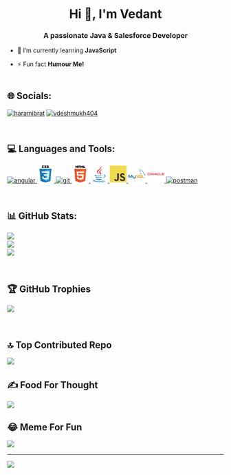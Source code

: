 <!--### Hi there 👋 -->

<!--
**vedant707/vedant707** is a ✨ _special_ ✨ repository because its `README.md` (this file) appears on your GitHub profile.

Here are some ideas to get you started:

- 🔭 I’m currently working on ...
- 🌱 I’m currently learning ...
- 👯 I’m looking to collaborate on ...
- 🤔 I’m looking for help with ...
- 💬 Ask me about ...
- 📫 How to reach me: ...
- 😄 Pronouns: ...
- ⚡ Fun fact: ...
-->

<h1 align="center">Hi 👋, I'm Vedant</h1>
<h3 align="center">A passionate Java & Salesforce Developer</h3>

<!-- <p align="left"> <a href="https://github.com/ryo-ma/github-profile-trophy"><img src="https://github-profile-trophy.vercel.app/?username=vedant707" alt="vedant707" /></a> </p>

<p align="left"> <a href="https://twitter.com/haramibrat" target="blank"><img src="https://img.shields.io/twitter/follow/haramibrat?logo=twitter&style=for-the-badge" alt="haramibrat" /></a> </p> -->

- 🌱 I’m currently learning **JavaScript**

- ⚡ Fun fact **Humour Me!**
<br></br>
<!-- <h3 align="left">Connect with me:</h3> -->
## 🌐 Socials:
<p align="left">
<a href="https://twitter.com/haramibrat" target="blank"><img align="center" src="https://raw.githubusercontent.com/rahuldkjain/github-profile-readme-generator/master/src/images/icons/Social/twitter.svg" alt="haramibrat" height="30" width="40" /></a>
<a href="https://linkedin.com/in/vdeshmukh404" target="blank"><img align="center" src="https://raw.githubusercontent.com/rahuldkjain/github-profile-readme-generator/master/src/images/icons/Social/linked-in-alt.svg" alt="vdeshmukh404" height="30" width="40" /></a>
</p>
<p><br/></p>

<!-- <h3 align="left">Languages and Tools:</h3> -->
## 💻 Languages and Tools:
<p align="left"> <a href="https://angular.io" target="_blank" rel="noreferrer"> <img src="https://angular.io/assets/images/logos/angular/angular.svg" alt="angular" width="40" height="40"/> </a> <a href="https://www.w3schools.com/css/" target="_blank" rel="noreferrer"> <img src="https://raw.githubusercontent.com/devicons/devicon/master/icons/css3/css3-original-wordmark.svg" alt="css3" width="40" height="40"/> </a> <a href="https://git-scm.com/" target="_blank" rel="noreferrer"> <img src="https://www.vectorlogo.zone/logos/git-scm/git-scm-icon.svg" alt="git" width="40" height="40"/> </a> <a href="https://www.w3.org/html/" target="_blank" rel="noreferrer"> <img src="https://raw.githubusercontent.com/devicons/devicon/master/icons/html5/html5-original-wordmark.svg" alt="html5" width="40" height="40"/> </a> <a href="https://www.java.com" target="_blank" rel="noreferrer"> <img src="https://raw.githubusercontent.com/devicons/devicon/master/icons/java/java-original.svg" alt="java" width="40" height="40"/> </a> <a href="https://developer.mozilla.org/en-US/docs/Web/JavaScript" target="_blank" rel="noreferrer"> <img src="https://raw.githubusercontent.com/devicons/devicon/master/icons/javascript/javascript-original.svg" alt="javascript" width="40" height="40"/> </a> <a href="https://www.mysql.com/" target="_blank" rel="noreferrer"> <img src="https://raw.githubusercontent.com/devicons/devicon/master/icons/mysql/mysql-original-wordmark.svg" alt="mysql" width="40" height="40"/> </a> <a href="https://www.oracle.com/" target="_blank" rel="noreferrer"> <img src="https://raw.githubusercontent.com/devicons/devicon/master/icons/oracle/oracle-original.svg" alt="oracle" width="40" height="40"/> </a> <a href="https://postman.com" target="_blank" rel="noreferrer"> <img src="https://www.vectorlogo.zone/logos/getpostman/getpostman-icon.svg" alt="postman" width="40" height="40"/> </a> </p>

<!-- <p><img align="left" src="https://github-readme-stats.vercel.app/api/top-langs?username=vedant707&show_icons=true&locale=en&layout=compact" alt="vedant707" /></p>

<p>&nbsp;<img align="center" src="https://github-readme-stats.vercel.app/api?username=vedant707&show_icons=true&locale=en" alt="vedant707" /></p>

<p><img align="center" src="https://github-readme-streak-stats.herokuapp.com/?user=vedant707&" alt="vedant707" /></p> -->

<!-- ## 🌐 Socials:
[![LinkedIn](https://img.shields.io/badge/LinkedIn-%230077B5.svg?logo=linkedin&logoColor=white)](https://linkedin.com/in/vdeshmukh404) [![X](https://img.shields.io/badge/X-black.svg?logo=X&logoColor=white)](https://x.com/haramibrat) 

# 💻 Tech Stack:
![Angular](https://img.shields.io/badge/angular-%23DD0031.svg?style=for-the-badge&logo=angular&logoColor=white) ![Angular.js](https://img.shields.io/badge/angular.js-%23E23237.svg?style=for-the-badge&logo=angularjs&logoColor=white) ![Java](https://img.shields.io/badge/java-%23ED8B00.svg?style=for-the-badge&logo=openjdk&logoColor=white) ![JavaScript](https://img.shields.io/badge/javascript-%23323330.svg?style=for-the-badge&logo=javascript&logoColor=%23F7DF1E) ![JWT](https://img.shields.io/badge/JWT-black?style=for-the-badge&logo=JSON%20web%20tokens) -->
<p><br/></p>

## 📊 GitHub Stats:
![](https://github-readme-stats.vercel.app/api?username=vedant707&theme=highcontrast&hide_border=true&include_all_commits=false&count_private=false)<br/>
![](https://github-readme-streak-stats.herokuapp.com/?user=vedant707&theme=highcontrast&hide_border=true)<br/>
![](https://github-readme-stats.vercel.app/api/top-langs/?username=vedant707&theme=highcontrast&hide_border=true&include_all_commits=false&count_private=false&layout=compact)
<p><br/></p>

## 🏆 GitHub Trophies
![](https://github-profile-trophy.vercel.app/?username=vedant707&theme=radical&no-frame=true&no-bg=false&margin-w=4)
<p><br/></p>

## 🔝 Top Contributed Repo
![](https://github-contributor-stats.vercel.app/api?username=vedant707&limit=5&theme=dark&combine_all_yearly_contributions=true)
<!-- <p><br/></p> -->

## ✍️ Food For Thought
![](https://quotes-github-readme.vercel.app/api?type=horizontal&theme=dark)
<!-- <p><br/></p> -->

## 😂 Meme For Fun
<img src='https://randommeme-five.vercel.app/' style="height: 400px;"/>
<!-- <p><br/></p> -->

---
[![](https://visitcount.itsvg.in/api?id=vedant707&icon=0&color=8)](https://visitcount.itsvg.in)

<!-- Proudly created with GPRM ( https://gprm.itsvg.in ) -->
